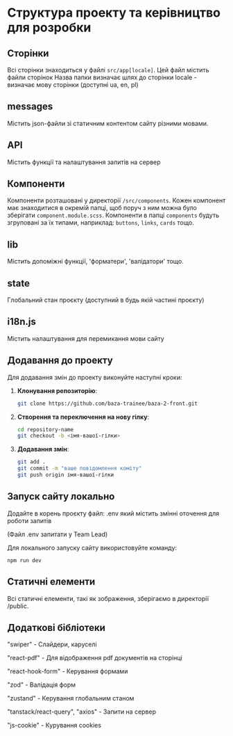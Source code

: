 # Структура проекту та керівництво для розробки

## Сторінки

Всі сторінки знаходиться у файлі `src/app[locale]`. Цей файл містить файли сторінок
Назва папки визначає шлях до сторінки
locale - визначає мову сторінки (доступні ua, en, pl)

## messages

Містить json-файли зі статичним контентом сайту різними мовами.

## API

Містить функції та налаштування запитів на сервер

## Компоненти

Компоненти розташовані у директорії `/src/components`. Кожен компонент має знаходитися в окремій папці, щоб поруч з ним можна було зберігати `component.module.scss`. Компоненти в папці `components` будуть згруповані за їх типами, наприклад: `buttons`, `links`, `cards` тощо.

## lib

Містить допоміжні функції, 'форматери', 'валідатори' тощо.

## state

Глобальний стан проєкту (доступний в будь якій частині проєкту)

## i18n.js

Містить налаштування для перемикання мови сайту

## Додавання до проекту

Для додавання змін до проекту виконуйте наступні кроки:

1. **Клонування репозиторію**:

   ```bash
   git clone https://github.com/baza-trainee/baza-2-front.git

   ```

2. **Створення та переключення на нову гілку**:
   ```bash
   cd repository-name
   git checkout -b <імя-вашої-гілки>
   ```
3. **Додавання змін**:
   ```bash
   git add .
   git commit -m "ваше повідомлення коміту"
   git push origin імя-вашої-гілки
   ```

## Запуск сайту локально

Додайте в корень проєкту файл: .env який містить змінні оточення для роботи запитів 

(Файл .env запитати у Team Lead)

Для локального запуску сайту використовуйте команду:

```
npm run dev
```

## Статичні елементи

Всі статичні елементи, такі як зображення, зберігаємо в директорії /public.

## Додаткові бібліотеки

"swiper" - Слайдери, каруселі

"react-pdf" - Для відображення pdf документів на сторінці

"react-hook-form" - Керування формами

"zod" - Валідація форм

"zustand" - Керування глобальним станом

"tanstack/react-query", "axios" - Запити на сервер

"js-cookie" - Курування cookies
